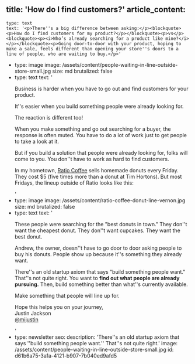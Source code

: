 title: 'How do I find customers?'
article_content:
  -
    type: text
    text: '<p>There''s a big difference between asking:</p><blockquote><p>How do I find customers for my product?</p></blockquote><p>vs</p><blockquote><p><i>Who’s already searching for a product like mine?</i></p></blockquote><p>Going door-to-door with your product, hoping to make a sale, feels different than opening your store''s doors to a line of people, who are waiting to buy.</p>'
  -
    type: image
    image: /assets/content/people-waiting-in-line-outside-store-small.jpg
    size: md
    brutalized: false
  -
    type: text
    text: '<p>Business is harder when you have to go out and find customers for your product.</p><p>It''s easier when you build something people were already looking for.</p><p>The reaction is different too!</p><p>When you make something and go out searching for a buyer, the response is often muted. You have to do a lot of work just to get people to take a look at it.</p><p>But if you build a solution that people were already looking for, folks will come to you. You don''t have to work as hard to find customers.</p><p>In my hometown, <a href="https://www.ratiocoffee.ca/">Ratio Coffee</a> sells homemade donuts every Friday. They cost $5 (five times more than a donut at Tim Hortons). But most Fridays, the lineup outside of Ratio looks like this:</p>'
  -
    type: image
    image: /assets/content/ratio-coffee-donut-line-vernon.jpg
    size: md
    brutalized: false
  -
    type: text
    text: '<p>These people were searching for the "best donuts in town." They don''t want the cheapest donut. They don''t want cupcakes. They want the best donut.</p><p>Andrew, the owner, doesn''t have to go door to door asking people to buy his donuts. People show up because it''s something they already want.</p><p>There''s an old startup axiom that says "build something people want." That''s not quite right. You want to <strong>find out what people are already pursuing.</strong> Then, build something better than what''s currently available.</p><p>Make something that people will line up for.</p><p>Hope this helps you on your journey,<br>Justin Jackson<br><a href="https://twitter.com/mijustin">@mijustin</a></p>'
  -
    type: newsletter
seo:
  description: 'There''s an old startup axiom that says ''build something people want.'' That''s not quite right.'
  image: /assets/content/people-waiting-in-line-outside-store-small.jpg
id: d61b6a75-3a1a-4121-b907-7b040ed9afd5
